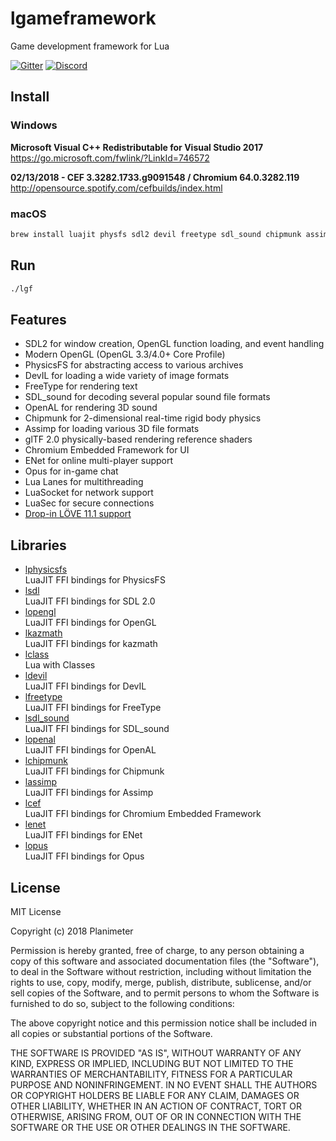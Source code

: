 # lgameframework
Game development framework for Lua

[![Gitter](https://img.shields.io/gitter/room/nwjs/nw.js.svg)](https://gitter.im/Planimeter/lgameframework?utm_source=badge&utm_medium=badge&utm_campaign=pr-badge&utm_content=badge)
[![Discord](https://img.shields.io/badge/chat-on%20discord-brightgreen.svg)](https://discord.gg/aR3X8Vz?utm_source=badge&utm_medium=badge&utm_campaign=pr-badge&utm_content=badge)

## Install
### Windows
**Microsoft Visual C++ Redistributable for Visual Studio 2017**  
https://go.microsoft.com/fwlink/?LinkId=746572

**02/13/2018 - CEF 3.3282.1733.g9091548 / Chromium 64.0.3282.119**  
http://opensource.spotify.com/cefbuilds/index.html

### macOS
```bash
brew install luajit physfs sdl2 devil freetype sdl_sound chipmunk assimp enet opus
```

## Run
```bash
./lgf
```

## Features
* SDL2 for window creation, OpenGL function loading, and event handling
* Modern OpenGL (OpenGL 3.3/4.0+ Core Profile)
* PhysicsFS for abstracting access to various archives
* DevIL for loading a wide variety of image formats
* FreeType for rendering text
* SDL_sound for decoding several popular sound file formats
* OpenAL for rendering 3D sound
* Chipmunk for 2-dimensional real-time rigid body physics
* Assimp for loading various 3D file formats
* glTF 2.0 physically-based rendering reference shaders
* Chromium Embedded Framework for UI
* ENet for online multi-player support
* Opus for in-game chat
* Lua Lanes for multithreading
* LuaSocket for network support
* LuaSec for secure connections
* [Drop-in LÖVE 11.1 support](https://github.com/Planimeter/lgf/blob/master/lua/framework/love.lua)

## Libraries
* [lphysicsfs](https://github.com/Planimeter/lphysicsfs)  
LuaJIT FFI bindings for PhysicsFS
* [lsdl](https://github.com/Planimeter/lsdl)  
LuaJIT FFI bindings for SDL 2.0
* [lopengl](https://github.com/Planimeter/lopengl)  
LuaJIT FFI bindings for OpenGL
* [lkazmath](https://github.com/Planimeter/lkazmath)  
LuaJIT FFI bindings for kazmath
* [lclass](https://github.com/andrewmcwatters/lclass)  
Lua with Classes
* [ldevil](https://github.com/Planimeter/ldevil)  
LuaJIT FFI bindings for DevIL
* [lfreetype](https://github.com/Planimeter/lfreetype)  
LuaJIT FFI bindings for FreeType
* [lsdl_sound](https://github.com/Planimeter/lsdl_sound)  
LuaJIT FFI bindings for SDL_sound
* [lopenal](https://github.com/Planimeter/lopenal)  
LuaJIT FFI bindings for OpenAL
* [lchipmunk](https://github.com/Planimeter/lchipmunk)  
LuaJIT FFI bindings for Chipmunk
* [lassimp](https://github.com/Planimeter/lassimp)  
LuaJIT FFI bindings for Assimp
* [lcef](https://github.com/Planimeter/lcef)  
LuaJIT FFI bindings for Chromium Embedded Framework
* [lenet](https://github.com/Planimeter/lenet)  
LuaJIT FFI bindings for ENet
* [lopus](https://github.com/Planimeter/lopus)  
LuaJIT FFI bindings for Opus

## License
MIT License

Copyright (c) 2018 Planimeter

Permission is hereby granted, free of charge, to any person obtaining a copy
of this software and associated documentation files (the "Software"), to deal
in the Software without restriction, including without limitation the rights
to use, copy, modify, merge, publish, distribute, sublicense, and/or sell
copies of the Software, and to permit persons to whom the Software is
furnished to do so, subject to the following conditions:

The above copyright notice and this permission notice shall be included in all
copies or substantial portions of the Software.

THE SOFTWARE IS PROVIDED "AS IS", WITHOUT WARRANTY OF ANY KIND, EXPRESS OR
IMPLIED, INCLUDING BUT NOT LIMITED TO THE WARRANTIES OF MERCHANTABILITY,
FITNESS FOR A PARTICULAR PURPOSE AND NONINFRINGEMENT. IN NO EVENT SHALL THE
AUTHORS OR COPYRIGHT HOLDERS BE LIABLE FOR ANY CLAIM, DAMAGES OR OTHER
LIABILITY, WHETHER IN AN ACTION OF CONTRACT, TORT OR OTHERWISE, ARISING FROM,
OUT OF OR IN CONNECTION WITH THE SOFTWARE OR THE USE OR OTHER DEALINGS IN THE
SOFTWARE.
